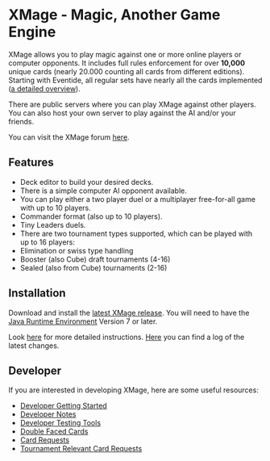 # XMage - Magic, Another Game Engine

XMage allows you to play magic against one or more online players or computer opponents. It includes full rules enforcement for over **10,000** unique cards (nearly 20.000 counting all cards from different editions). Starting with Eventide, all regular sets have nearly all the cards implemented ([a detailed overview](http://ct-magefree.rhcloud.com/stats)).

There are public servers where you can play XMage against other players. You can also host your own server to play against the AI and/or your friends.

You can visit the XMage forum [here](http://www.slightlymagic.net/forum/viewforum.php?f=70).

## Features
* Deck editor to build your desired decks.
* There is a simple computer AI opponent available.
* You can play either a two player duel or a multiplayer free-for-all game with up to 10 players.
* Commander format (also up to 10 players).
* Tiny Leaders duels.
* There are two tournament types supported, which can be played with up to 16 players:
* Elimination or swiss type handling
* Booster (also Cube) draft tournaments (4-16)
* Sealed (also from Cube) tournaments (2-16)

## Installation
Download and install the [latest XMage release](http://XMage.de).
You will need to have the [Java Runtime Environment](http://java.com/en/) Version 7 or later.

Look [here](http://www.slightlymagic.net/forum/viewtopic.php?f=70&t=13632) for more detailed instructions.
[Here](http://github.com/magefree/mage/wiki/Release-changes) you can find a log of the latest changes.

## Developer

If you are interested in developing XMage, here are some useful resources:
* [Developer Getting Started](http://github.com/magefree/mage/wiki/Developer-Getting-Started)
* [Developer Notes](http://github.com/magefree/mage/wiki/Developer-Notes)
* [Developer Testing Tools](http://github.com/magefree/mage/wiki/Developer-Testing-Tools)
* [Double Faced Cards](http://github.com/magefree/mage/wiki/Double-Faced-Cards)
* [Card Requests](http://www.slightlymagic.net/forum/viewtopic.php?f=70&t=4554)
* [Tournament Relevant Card Requests](http://www.slightlymagic.net/forum/viewtopic.php?f=70&t=14062)